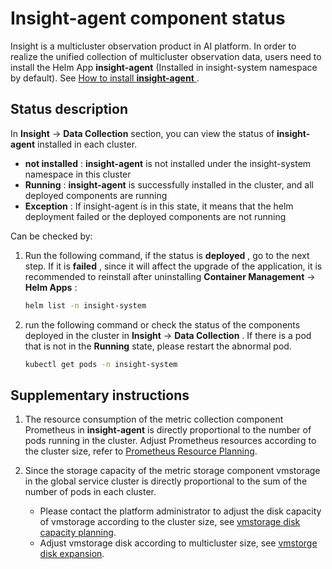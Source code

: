 # Insight-agent component status

Insight is a multicluster observation product in AI platform. In order to realize the unified collection of multicluster observation data, users need to install the Helm App __insight-agent__ 
(Installed in insight-system namespace by default). See [How to install __insight-agent__ ](install/install-agent.md).

## Status description

In __Insight__ -> __Data Collection__ section, you can view the status of __insight-agent__ installed in each cluster.

- __not installed__ : __insight-agent__ is not installed under the insight-system namespace in this cluster
- __Running__ : __insight-agent__ is successfully installed in the cluster, and all deployed components are running
- __Exception__ : If insight-agent is in this state, it means that the helm deployment failed or the deployed components are not running

Can be checked by:

1. Run the following command, if the status is __deployed__ , go to the next step.
   If it is __failed__ , since it will affect the upgrade of the application,
   it is recommended to reinstall after uninstalling __Container Management__ -> __Helm Apps__ :

     ```bash
     helm list -n insight-system
     ```

2. run the following command or check the status of the components deployed in the cluster in
   __Insight__ -> __Data Collection__ . If there is a pod that is not in the __Running__ state, please restart the abnormal pod.

     ```bash
     kubectl get pods -n insight-system
     ```

## Supplementary instructions

1. The resource consumption of the metric collection component Prometheus in __insight-agent__ is directly proportional
   to the number of pods running in the cluster. Adjust Prometheus resources according to the cluster size,
   refer to [Prometheus Resource Planning](./res-plan/prometheus-res.md).

2. Since the storage capacity of the metric storage component vmstorage in the global service cluster
   is directly proportional to the sum of the number of pods in each cluster.

    - Please contact the platform administrator to adjust the disk capacity of vmstorage according to the cluster size,
      see [vmstorage disk capacity planning](./res-plan/vms-res-plan.md).
    - Adjust vmstorage disk according to multicluster size, see [vmstorge disk expansion](./res-plan/modify-vms-disk.md).
